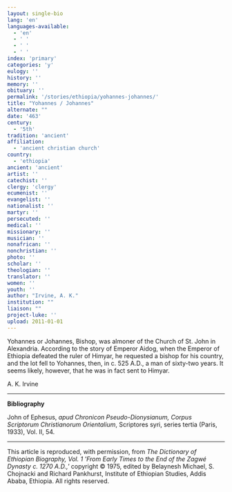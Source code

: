 ```yaml
---
layout: single-bio
lang: 'en'
languages-available:
  - 'en'
  - ' '
  - ' '
  - ' '
index: 'primary'
categories: 'y'
eulogy: ''
history: ''
memory: ''
obituary: ''
permalink: '/stories/ethiopia/yohannes-johannes/'
title: "Yohannes / Johannes"
alternate: ""
date: '463'
century:
  - '5th'
tradition: 'ancient'
affiliation:
  - 'ancient christian church'
country:
  - 'ethiopia'
ancient: 'ancient'
artist: ''
catechist: ''
clergy: 'clergy'
ecumenist: ''
evangelist: ''
nationalist: ''
martyr: ''
persecuted: ''
medical: ''
missionary: ''
musician: ''
nonafrican: ''
nonchristian: ''
photo: ''
scholar: ''
theologian: ''
translator: ''
women: ''
youth: ''
author: "Irvine, A. K."
institution: ""
liaison: ""
project-luke: ''
upload: 2011-01-01
---
```




Yohannes or Johannes, Bishop, was almoner of the Church of St. John in Alexandria. According to the story of Emperor Aidog, when the Emperor of Ethiopia defeated the ruler of Himyar, he requested a bishop for his country, and the lot fell to Yohannes, then, in c. 525 A.D., a man of sixty-two years. It seems likely, however, that he was in fact sent to Himyar.

A. K. Irvine

---

**Bibliography**

John of Ephesus, *apud Chronicon Pseudo-Dionysianum,* *Corpus Scriptorum Christianorum Orientalium*, Scriptores syri, series tertia (Paris, 1933), Vol. II, 54.

---

This article is reproduced, with permission, from *The Dictionary of Ethiopian Biography, Vol. 1 'From Early Times to the End of the Zagwé Dynasty c. 1270 A.D.,'* copyright &copy; 1975, edited by Belaynesh Michael, S. Chojnacki and Richard Pankhurst, Institute of Ethiopian Studies, Addis Ababa, Ethiopia.  All rights reserved.
